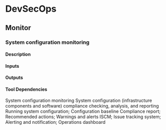 # DevSecOps

## Monitor

### System configuration monitoring

#### Description

#### Inputs

#### Outputs

#### Tool Dependencies

System
configuration
monitoring
System configuration
(infrastructure components
and software) compliance
checking, analysis, and
reporting
Running system
configuration;
Configuration
baseline
Compliance report;
Recommended
actions;
Warnings and alerts
ISCM;
Issue tracking
system; Alerting
and notification;
Operations
dashboard


